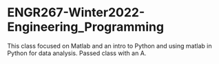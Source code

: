 # ENGR267-Winter2022-Engineering_Programming
This class focused on Matlab and an intro to Python and using matlab in Python for data analysis. Passed class with an A.
